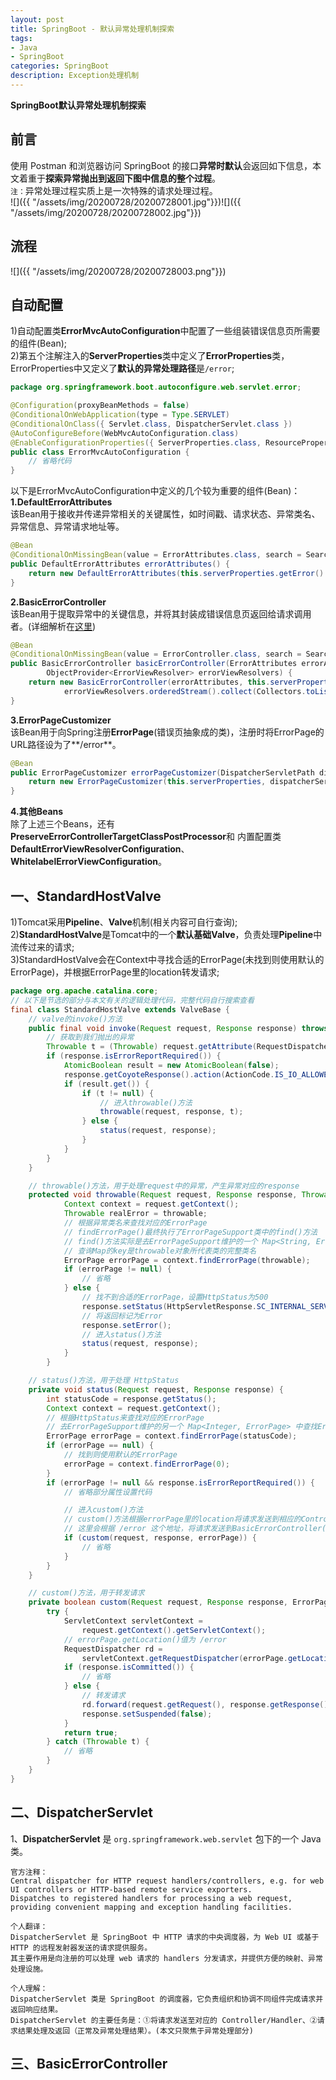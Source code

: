 ```yaml
---
layout: post
title: SpringBoot - 默认异常处理机制探索
tags:
- Java
- SpringBoot
categories: SpringBoot
description: Exception处理机制
---  
```

**SpringBoot默认异常处理机制探索**

<!-- more -->
## 前言
使用 Postman 和浏览器访问 SpringBoot 的接口**异常时默认**会返回如下信息，本文着重于**探索异常抛出到返回下图中信息的整个过程**。  
`注：`异常处理过程实质上是一次特殊的请求处理过程。  
![]({{ "/assets/img/20200728/20200728001.jpg"}})![]({{ "/assets/img/20200728/20200728002.jpg"}})  
## 流程
![]({{ "/assets/img/20200728/20200728003.png"}})
## 自动配置
1)自动配置类**ErrorMvcAutoConfiguration**中配置了一些组装错误信息页所需要的组件(Bean);  
2)第五个注解注入的**ServerProperties**类中定义了**ErrorProperties**类，ErrorProperties中又定义了**默认的异常处理路径**是`/error`;
```java
package org.springframework.boot.autoconfigure.web.servlet.error;

@Configuration(proxyBeanMethods = false)
@ConditionalOnWebApplication(type = Type.SERVLET)
@ConditionalOnClass({ Servlet.class, DispatcherServlet.class })
@AutoConfigureBefore(WebMvcAutoConfiguration.class)
@EnableConfigurationProperties({ ServerProperties.class, ResourceProperties.class, WebMvcProperties.class })
public class ErrorMvcAutoConfiguration {
    // 省略代码
}
```
以下是ErrorMvcAutoConfiguration中定义的几个较为重要的组件(Bean)：  
**1.DefaultErrorAttributes**  
该Bean用于接收并传递异常相关的关键属性，如时间戳、请求状态、异常类名、异常信息、异常请求地址等。
```java
@Bean
@ConditionalOnMissingBean(value = ErrorAttributes.class, search = SearchStrategy.CURRENT)
public DefaultErrorAttributes errorAttributes() {
    return new DefaultErrorAttributes(this.serverProperties.getError().isIncludeException());
}
```
**2.BasicErrorController**  
该Bean用于提取异常中的关键信息，并将其封装成错误信息页返回给请求调用者。(详细解析在[这里](#here))  
```java
@Bean
@ConditionalOnMissingBean(value = ErrorController.class, search = SearchStrategy.CURRENT)
public BasicErrorController basicErrorController(ErrorAttributes errorAttributes,
		ObjectProvider<ErrorViewResolver> errorViewResolvers) {
    return new BasicErrorController(errorAttributes, this.serverProperties.getError(),
			errorViewResolvers.orderedStream().collect(Collectors.toList()));
}
```
**3.ErrorPageCustomizer**  
该Bean用于向Spring注册**ErrorPage**(错误页抽象成的类)，注册时将ErrorPage的URL路径设为了**/error**。
```java
@Bean
public ErrorPageCustomizer errorPageCustomizer(DispatcherServletPath dispatcherServletPath) {
    return new ErrorPageCustomizer(this.serverProperties, dispatcherServletPath);
}
```
**4.其他Beans**  
除了上述三个Beans，还有**PreserveErrorControllerTargetClassPostProcessor**和
内置配置类**DefaultErrorViewResolverConfiguration**、**WhitelabelErrorViewConfiguration**。
## 一、StandardHostValve
1)Tomcat采用**Pipeline**、**Valve**机制(相关内容可自行查询);  
2)**StandardHostValve**是Tomcat中的一个**默认基础Valve**，负责处理**Pipeline**中流传过来的请求;  
3)StandardHostValve会在Context中寻找合适的ErrorPage(未找到则使用默认的ErrorPage)，并根据ErrorPage里的location转发请求;  
```java
package org.apache.catalina.core;
// 以下是节选的部分与本文有关的逻辑处理代码，完整代码自行搜索查看
final class StandardHostValve extends ValveBase {
    // valve的invoke()方法
    public final void invoke(Request request, Response response) throws IOException, ServletException {
        // 获取到我们抛出的异常
        Throwable t = (Throwable) request.getAttribute(RequestDispatcher.ERROR_EXCEPTION);
        if (response.isErrorReportRequired()) {
            AtomicBoolean result = new AtomicBoolean(false);
            response.getCoyoteResponse().action(ActionCode.IS_IO_ALLOWED, result);
            if (result.get()) {
                if (t != null) {
                    // 进入throwable()方法
                    throwable(request, response, t);
                } else {
                    status(request, response);
                }
            }
        }
    }

    // throwable()方法，用于处理request中的异常，产生异常对应的response
    protected void throwable(Request request, Response response, Throwable throwable) {
            Context context = request.getContext();
            Throwable realError = throwable;
            // 根据异常类名来查找对应的ErrorPage
            // findErrorPage()最终执行了ErrorPageSupport类中的find()方法
            // find()方法实际是去ErrorPageSupport维护的一个 Map<String, ErrorPage> 中查找ErrorPage
            // 查询Map的key是throwable对象所代表类的完整类名
            ErrorPage errorPage = context.findErrorPage(throwable);
            if (errorPage != null) {
                // 省略
            } else {
                // 找不到合适的ErrorPage，设置HttpStatus为500
                response.setStatus(HttpServletResponse.SC_INTERNAL_SERVER_ERROR);
                // 将返回标记为Error
                response.setError();
                // 进入status()方法
                status(request, response);
            }
        }

    // status()方法，用于处理 HttpStatus
    private void status(Request request, Response response) {
        int statusCode = response.getStatus();
        Context context = request.getContext();
        // 根据HttpStatus来查找对应的ErrorPage
        // 去ErrorPageSupport维护的另一个 Map<Integer, ErrorPage> 中查找ErrorPage
        ErrorPage errorPage = context.findErrorPage(statusCode);
        if (errorPage == null) {
            // 找到则使用默认的ErrorPage
            errorPage = context.findErrorPage(0);
        }
        if (errorPage != null && response.isErrorReportRequired()) {
            // 省略部分属性设置代码

            // 进入custom()方法
            // custom()方法根据errorPage里的location将请求发送到相应的Controller
            // 这里会根据 /error 这个地址，将请求发送到BasicErrorController(当然中间还会经过DispatcherServlet)
            if (custom(request, response, errorPage)) {
                // 省略
            }
        }
    }

    // custom()方法，用于转发请求
    private boolean custom(Request request, Response response, ErrorPage errorPage) {
        try {
            ServletContext servletContext =
                request.getContext().getServletContext();
            // errorPage.getLocation()值为 /error
            RequestDispatcher rd =
                servletContext.getRequestDispatcher(errorPage.getLocation());
            if (response.isCommitted()) {
                // 省略
            } else {
                // 转发请求
                rd.forward(request.getRequest(), response.getResponse());
                response.setSuspended(false);
            }
            return true;
        } catch (Throwable t) {
            // 省略
        }
    }
}
```  
## 二、DispatcherServlet
1、**DispatcherServlet** 是 `org.springframework.web.servlet` 包下的一个 Java 类。  
```text
官方注释：
Central dispatcher for HTTP request handlers/controllers, e.g. for web UI controllers or HTTP-based remote service exporters. 
Dispatches to registered handlers for processing a web request, providing convenient mapping and exception handling facilities.

个人翻译：
DispatcherServlet 是 SpringBoot 中 HTTP 请求的中央调度器，为 Web UI 或基于 HTTP 的远程发射器发送的请求提供服务。
其主要作用是向注册的可以处理 web 请求的 handlers 分发请求，并提供方便的映射、异常处理设施。

个人理解：
DispatcherServlet 类是 SpringBoot 的调度器，它负责组织和协调不同组件完成请求并返回响应结果。
DispatcherServlet 的主要任务是：①将请求发送至对应的 Controller/Handler、②请求结果处理及返回（正常及异常处理结果）。(本文只聚焦于异常处理部分)
```
## 三、<span id="here">BasicErrorController</span>  

